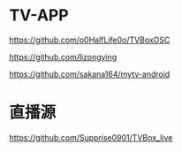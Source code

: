 # TV-APP
https://github.com/o0HalfLife0o/TVBoxOSC

https://github.com/lizongying

https://github.com/sakana164/mytv-android

# 直播源
https://github.com/Supprise0901/TVBox_live
